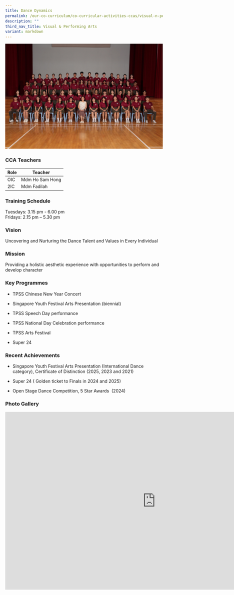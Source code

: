 ```yaml
---
title: Dance Dynamics
permalink: /our-co-curriculum/co-curricular-activities-ccas/visual-n-performing-arts/dance-dynamics/
description: ""
third_nav_title: Visual & Performing Arts
variant: markdown
---
```

![](/images/Dance_Dynamics.jpg)


### CCA Teachers

| Role | Teacher | 
| -------- | -------- | 
| OIC     | Mdm Ho Sam Hong     | 
| 2IC | Mdm Fadilah


### Training Schedule
Tuesdays: 3.15 pm - 6.00 pm
<br>Fridays: 2.15 pm – 5.30 pm

### Vision

Uncovering and Nurturing the Dance Talent and Values in Every Individual

### Mission 

Providing a holistic aesthetic experience with opportunities to perform and develop character

### Key Programmes

*   TPSS Chinese New Year Concert
    
*   Singapore Youth Festival Arts Presentation (biennial)
    
*   TPSS Speech Day performance
    
*   TPSS National Day Celebration performance
    
*   TPSS Arts Festival
    
*   Super 24
    
### Recent Achievements


*   Singapore Youth Festival Arts Presentation (International Dance category), Certificate of Distinction (2025, 2023 and 2021)
    
*   Super 24 ( Golden ticket to Finals in 2024 and 2025)
    
*   Open Stage Dance Competition, 5 Star Awards&nbsp; (2024)
    

### Photo Gallery

<iframe allowfullscreen="true" height="569" width="960" frameborder="0" src="https://docs.google.com/presentation/d/e/2PACX-1vRTxu-SeZG8dXbGb7hLTLNdp-RMsvPkVfwMTmBDoFIAgsS3sEc8h_BOH9KkNjJhxe0xzIiWiOlXIbcq/pubembed?start=true&amp;loop=true&amp;delayms=3000"></iframe>
